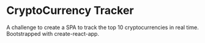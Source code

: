 # CryptoCurrency Tracker

A challenge to create a SPA to track the top 10 cryptocurrencies in real time. Bootstrapped with create-react-app.